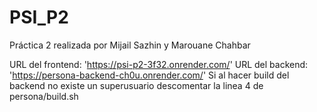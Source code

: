 # PSI_P2
Práctica 2 realizada por Mijail Sazhin y Marouane Chahbar

URL del frontend: 'https://psi-p2-3f32.onrender.com/'
URL del backend: 'https://persona-backend-ch0u.onrender.com/'
Si al hacer build del backend no existe un superusuario descomentar la linea 4 de persona/build.sh
